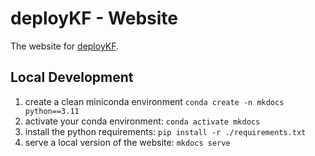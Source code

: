 # deployKF - Website

The website for [deployKF](https://github.com/deployKF/deployKF).

## Local Development

1. create a clean miniconda environment `conda create -n mkdocs python==3.11`
2. activate your conda environment: `conda activate mkdocs`
3. install the python requirements: `pip install -r ./requirements.txt`
4. serve a local version of the website: `mkdocs serve`